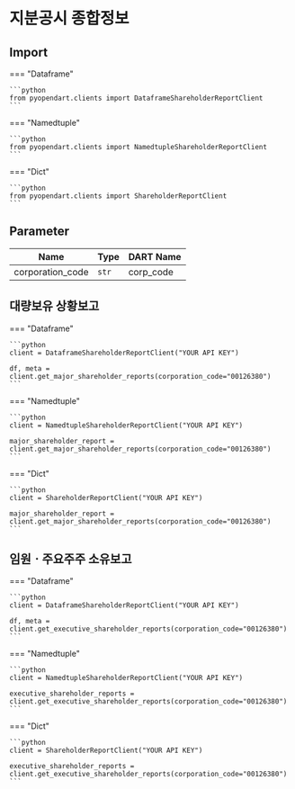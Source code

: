 # 지분공시 종합정보

## Import

=== "Dataframe"

    ```python
    from pyopendart.clients import DataframeShareholderReportClient
    ```

=== "Namedtuple"
    
    ```python
    from pyopendart.clients import NamedtupleShareholderReportClient
    ```

=== "Dict"
    
    ```python
    from pyopendart.clients import ShareholderReportClient
    ```

## Parameter

| Name             | Type  | DART Name |
| ---------------- | ----- | --------- |
| corporation_code | `str` | corp_code |


## 대량보유 상황보고

=== "Dataframe"

    ```python
    client = DataframeShareholderReportClient("YOUR API KEY")

    df, meta = client.get_major_shareholder_reports(corporation_code="00126380")
    ```

=== "Namedtuple"
    
    ```python
    client = NamedtupleShareholderReportClient("YOUR API KEY")

    major_shareholder_report = client.get_major_shareholder_reports(corporation_code="00126380")
    ```

=== "Dict"
    
    ```python
    client = ShareholderReportClient("YOUR API KEY")

    major_shareholder_report = client.get_major_shareholder_reports(corporation_code="00126380")
    ```

## 임원ㆍ주요주주 소유보고

=== "Dataframe"

    ```python
    client = DataframeShareholderReportClient("YOUR API KEY")

    df, meta = client.get_executive_shareholder_reports(corporation_code="00126380")
    ```

=== "Namedtuple"
    
    ```python
    client = NamedtupleShareholderReportClient("YOUR API KEY")

    executive_shareholder_reports = client.get_executive_shareholder_reports(corporation_code="00126380")
    ```

=== "Dict"
    
    ```python
    client = ShareholderReportClient("YOUR API KEY")

    executive_shareholder_reports = client.get_executive_shareholder_reports(corporation_code="00126380")
    ```